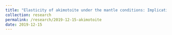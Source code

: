 ```yaml
---
title: "Elasticity of akimotoite under the mantle conditions: Implications for multiple discontinuities and seismic anisotropies at the depth of∼ 600–750 km in subduction zones"
collection: research
permalink: /research/2019-12-15-akimotoite
date: 2019-12-15
---
```

